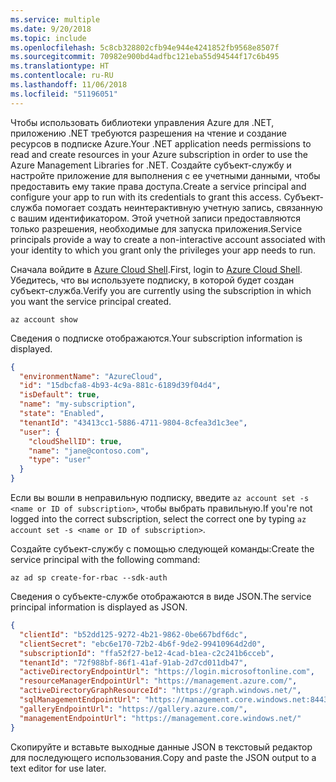 ```yaml
---
ms.service: multiple
ms.date: 9/20/2018
ms.topic: include
ms.openlocfilehash: 5c8cb328802cfb94e944e4241852fb9568e8507f
ms.sourcegitcommit: 70982e900bd4adfbc121eba55d94544f17c6b495
ms.translationtype: HT
ms.contentlocale: ru-RU
ms.lasthandoff: 11/06/2018
ms.locfileid: "51196051"
---
```

<span data-ttu-id="f6b6e-101">Чтобы использовать библиотеки управления Azure для .NET, приложению .NET требуются разрешения на чтение и создание ресурсов в подписке Azure.</span><span class="sxs-lookup"><span data-stu-id="f6b6e-101">Your .NET application needs permissions to read and create resources in your Azure subscription in order to use the Azure Management Libraries for .NET.</span></span> <span data-ttu-id="f6b6e-102">Создайте субъект-службу и настройте приложение для выполнения с ее учетными данными, чтобы предоставить ему такие права доступа.</span><span class="sxs-lookup"><span data-stu-id="f6b6e-102">Create a service principal and configure your app to run with its credentials to grant this access.</span></span> <span data-ttu-id="f6b6e-103">Субъект-служба помогает создать неинтерактивную учетную запись, связанную с вашим идентификатором. Этой учетной записи предоставляются только разрешения, необходимые для запуска приложения.</span><span class="sxs-lookup"><span data-stu-id="f6b6e-103">Service principals provide a way to create a non-interactive account associated with your identity to which you grant only the privileges your app needs to run.</span></span>

<span data-ttu-id="f6b6e-104">Сначала войдите в [Azure Cloud Shell](https://shell.azure.com/bash).</span><span class="sxs-lookup"><span data-stu-id="f6b6e-104">First, login to [Azure Cloud Shell](https://shell.azure.com/bash).</span></span> <span data-ttu-id="f6b6e-105">Убедитесь, что вы используете подписку, в которой будет создан субъект-служба.</span><span class="sxs-lookup"><span data-stu-id="f6b6e-105">Verify you are currently using the subscription in which you want the service principal created.</span></span> 

```azurecli-interactive
az account show
```

<span data-ttu-id="f6b6e-106">Сведения о подписке отображаются.</span><span class="sxs-lookup"><span data-stu-id="f6b6e-106">Your subscription information is displayed.</span></span>

```json
{
  "environmentName": "AzureCloud",
  "id": "15dbcfa8-4b93-4c9a-881c-6189d39f04d4",
  "isDefault": true,
  "name": "my-subscription",
  "state": "Enabled",
  "tenantId": "43413cc1-5886-4711-9804-8cfea3d1c3ee",
  "user": {
    "cloudShellID": true,
    "name": "jane@contoso.com",
    "type": "user"
  }
}
```

<span data-ttu-id="f6b6e-107">Если вы вошли в неправильную подписку, введите `az account set -s <name or ID of subscription>`, чтобы выбрать правильную.</span><span class="sxs-lookup"><span data-stu-id="f6b6e-107">If you're not logged into the correct subscription, select the correct one by typing `az account set -s <name or ID of subscription>`.</span></span>

<span data-ttu-id="f6b6e-108">Создайте субъект-службу с помощью следующей команды:</span><span class="sxs-lookup"><span data-stu-id="f6b6e-108">Create the service principal with the following command:</span></span>

```azurecli-interactive
az ad sp create-for-rbac --sdk-auth
```

<span data-ttu-id="f6b6e-109">Сведения о субъекте-службе отображаются в виде JSON.</span><span class="sxs-lookup"><span data-stu-id="f6b6e-109">The service principal information is displayed as JSON.</span></span>

```json
{
  "clientId": "b52dd125-9272-4b21-9862-0be667bdf6dc",
  "clientSecret": "ebc6e170-72b2-4b6f-9de2-99410964d2d0",
  "subscriptionId": "ffa52f27-be12-4cad-b1ea-c2c241b6cceb",
  "tenantId": "72f988bf-86f1-41af-91ab-2d7cd011db47",
  "activeDirectoryEndpointUrl": "https://login.microsoftonline.com",
  "resourceManagerEndpointUrl": "https://management.azure.com/",
  "activeDirectoryGraphResourceId": "https://graph.windows.net/",
  "sqlManagementEndpointUrl": "https://management.core.windows.net:8443/",
  "galleryEndpointUrl": "https://gallery.azure.com/",
  "managementEndpointUrl": "https://management.core.windows.net/"
}
```

<span data-ttu-id="f6b6e-110">Скопируйте и вставьте выходные данные JSON в текстовый редактор для последующего использования.</span><span class="sxs-lookup"><span data-stu-id="f6b6e-110">Copy and paste the JSON output to a text editor for use later.</span></span>
